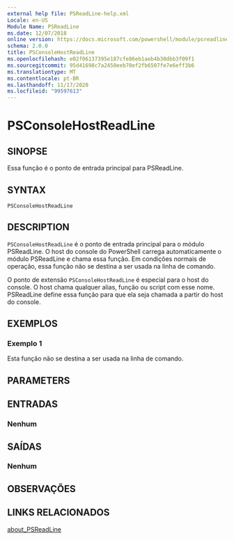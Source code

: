 ```yaml
---
external help file: PSReadLine-help.xml
Locale: en-US
Module Name: PSReadLine
ms.date: 12/07/2018
online version: https://docs.microsoft.com/powershell/module/psreadline/psconsolehostreadline?view=powershell-7.2&WT.mc_id=ps-gethelp
schema: 2.0.0
title: PSConsoleHostReadLine
ms.openlocfilehash: e02f06137395e187cfe86eb1aeb4b30dbb3f09f1
ms.sourcegitcommit: 95d41698c7a2450eeb70ef2fb6507fe7e6eff3b6
ms.translationtype: MT
ms.contentlocale: pt-BR
ms.lasthandoff: 11/17/2020
ms.locfileid: "99597613"
---
```

# PSConsoleHostReadLine

## SINOPSE
Essa função é o ponto de entrada principal para PSReadLine.

## SYNTAX

```
PSConsoleHostReadLine
```

## DESCRIPTION

`PSConsoleHostReadLine` é o ponto de entrada principal para o módulo PSReadLine. O host do console do PowerShell carrega automaticamente o módulo PSReadLine e chama essa função. Em condições normais de operação, essa função não se destina a ser usada na linha de comando.

O ponto de extensão `PSConsoleHostReadLine` é especial para o host do console. O host chama qualquer alias, função ou script com esse nome. PSReadLine define essa função para que ela seja chamada a partir do host do console.

## EXEMPLOS

### Exemplo 1

Esta função não se destina a ser usada na linha de comando.

## PARAMETERS

## ENTRADAS

### Nenhum

## SAÍDAS

### Nenhum

## OBSERVAÇÕES

## LINKS RELACIONADOS

[about_PSReadLine](./About/about_PSReadLine.md)

